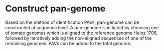 # Construct pan-genome
Based on the method of identification PAVs, pan-genome can be constructed at sequence level. A pan-genome is initiated by choosing one of tomato genomes which is aligned to the reference genome Heinz 1706, followed by iteratively adding the non-aligned sequences of one of the remaining genomes. PAVs can be added to the total genome.
